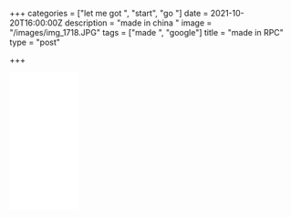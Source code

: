 +++
categories = ["let me got ", "start", "go "]
date = 2021-10-20T16:00:00Z
description = "made in china "
image = "/images/img_1718.JPG"
tags = ["made ", "google"]
title = "made in RPC"
type = "post"

+++
<iframe style="width:120px;height:240px;" marginwidth="0" marginheight="0" scrolling="no" frameborder="0" src="//ws-na.amazon-adsystem.com/widgets/q?ServiceVersion=20070822&OneJS=1&Operation=GetAdHtml&MarketPlace=US&source=ac&ref=tf_til&ad_type=product_link&tracking_id=tomwebxyz-20&marketplace=amazon&region=US&placement=B09B9V85XV&asins=B09B9V85XV&linkId=8cc8a130320effa3aa0eac30edae538b&show_border=false&link_opens_in_new_window=false&price_color=333333&title_color=0066c0&bg_color=ffffff">

    </iframe>

test

[https://www.amazon.com/gp/offer-listing/B09B9V85XV/ref=as_li_tl?ie=UTF8&camp=1789&creative=9325&creativeASIN=B09B9V85XV&linkCode=am2&tag=tomwebxyz-20&linkId=bc9d324784c78137553eb5e0d3192e1d](https://www.amazon.com/gp/offer-listing/B09B9V85XV/ref=as_li_tl?ie=UTF8&camp=1789&creative=9325&creativeASIN=B09B9V85XV&linkCode=am2&tag=tomwebxyz-20&linkId=bc9d324784c78137553eb5e0d3192e1d "https://www.amazon.com/gp/offer-listing/B09B9V85XV/ref=as_li_tl?ie=UTF8&camp=1789&creative=9325&creativeASIN=B09B9V85XV&linkCode=am2&tag=tomwebxyz-20&linkId=bc9d324784c78137553eb5e0d3192e1d")

Top reviews from the United States

[![](https://images-na.ssl-images-amazon.com/images/S/amazon-avatars-global/default._CR0,0,1024,1024_SX48_.png)](https://www.amazon.com/gp/profile/amzn1.account.AH23V2VXNIUFXBQSN6PXPLPRGORQ/ref=cm_cr_dp_d_gw_tr?ie=UTF8)

Jorge Sanchez

[_5.0 out of 5 stars_](https://www.amazon.com/gp/customer-reviews/R18OA60F8FQFV9/ref=cm_cr_dp_d_rvw_ttl?ie=UTF8&ASIN=B09BF21D3R "5.0 out of 5 stars")[ Wonderful](https://www.amazon.com/gp/customer-reviews/R18OA60F8FQFV9/ref=cm_cr_dp_d_rvw_ttl?ie=UTF8&ASIN=B09BF21D3R)

Reviewed in the United States on September 27, 2021Verified PurchaseI purchased it to spice up the bedroom and It's easy to use and very satisfying.The vibration function is unique to this item, and I like the sensation of perineal stimulation. The vibrating can mix up sensations and provide a different element to masturbation, which helps to break up routine and enhance pleasure. You can press the button and choose from 10 different modes and the vibrations modes range from weak to strong. It's super powerful, but not overly loud like some other products. It helps me achieve a harder erection.Unlike many silicone cock ring devices, this one is made of high quality material and craftmanship. Fit comfortably even with my larger girth and vibration cycles offer plenty of sensation and without rubbing. I like how it’s USB charged instead of using a small battery like others.Very impressed with the amount of power it has and how long the battery life has lasted. Afterwards cleaning it is very easy , nothing sticks or is hard to clean off.One person found this helpfulHelpful[Report abuse](https://www.amazon.com/hz/reviews-render/report-review?ie=UTF8&ref=cm_cr_dp_d_report&csrfT=gvaNxvC%2F7OZyUJY5bj8nDNOPRPxOUXuyf%2BvCQAMAAAABAAAAAGFYRFxyYXcAAAAA%2B4kUEk%2F7iMGR3xPcX6iU&reviewId=R18OA60F8FQFV9)

[![](https://images-na.ssl-images-amazon.com/images/S/amazon-avatars-global/default._CR0,0,1024,1024_SX48_.png)](https://www.amazon.com/gp/profile/amzn1.account.AGWJXJBDAXJ75L53J5COYMXXMYGQ/ref=cm_cr_dp_d_gw_tr?ie=UTF8)

Ryan Roach

[_5.0 out of 5 stars_](https://www.amazon.com/gp/customer-reviews/R25QYVYYF4ND3P/ref=cm_cr_dp_d_rvw_ttl?ie=UTF8&ASIN=B09BF21D3R "5.0 out of 5 stars")[ Great toy for couples.](https://www.amazon.com/gp/customer-reviews/R25QYVYYF4ND3P/ref=cm_cr_dp_d_rvw_ttl?ie=UTF8&ASIN=B09BF21D3R)

Reviewed in the United States on September 28, 2021Verified PurchaseBoth the wife and I enjoyed this toy very much. It does all it says it will and more.Helpful[Report abuse](https://www.amazon.com/hz/reviews-render/report-review?ie=UTF8&ref=cm_cr_dp_d_report&csrfT=gpWL%2FmBgcB2yZUpL736zUxbuDMz3yuzEHfKZaWkAAAABAAAAAGFYRFxyYXcAAAAA%2B4kUEk%2F7iMGR3xPcX6iU&reviewId=R25QYVYYF4ND3P)

[![](https://images-na.ssl-images-amazon.com/images/S/amazon-avatars-global/default._CR0,0,1024,1024_SX48_.png)](https://www.amazon.com/gp/profile/amzn1.account.AGXNXMBN65VF5JZFUTRRXLNOTNNQ/ref=cm_cr_dp_d_gw_tr?ie=UTF8)

Jake Stewart

[_5.0 out of 5 stars_](https://www.amazon.com/gp/customer-reviews/R2SL4RRRI85AC/ref=cm_cr_dp_d_rvw_ttl?ie=UTF8&ASIN=B09BF21D3R "5.0 out of 5 stars")[ Great vibrations](https://www.amazon.com/gp/customer-reviews/R2SL4RRRI85AC/ref=cm_cr_dp_d_rvw_ttl?ie=UTF8&ASIN=B09BF21D3R)

Reviewed in the United States on September 29, 2021Verified PurchaseThis paired with another product from them and it's feels like you're being milked.Helpful[Report abuse](https://www.amazon.com/hz/reviews-render/report-review?ie=UTF8&ref=cm_cr_dp_d_report&csrfT=gtB4Rb845v2n3g5xTI5KmKsc8oDHO%2B4Y94LYfLUAAAABAAAAAGFYRFxyYXcAAAAA%2B4kUEk%2F7iMGR3xPcX6iU&reviewId=R2SL4RRRI85AC)

[![](https://images-na.ssl-images-amazon.com/images/S/amazon-avatars-global/default._CR0,0,1024,1024_SX48_.png)](https://www.amazon.com/gp/profile/amzn1.account.AHTML7U72Y66AWSFZZBRLHEW56LA/ref=cm_cr_dp_d_gw_tr?ie=UTF8)

JeffB

[_5.0 out of 5 stars_](https://www.amazon.com/gp/customer-reviews/R3LJS4472NX4CL/ref=cm_cr_dp_d_rvw_ttl?ie=UTF8&ASIN=B09BF21D3R "5.0 out of 5 stars")[ Snug](https://www.amazon.com/gp/customer-reviews/R3LJS4472NX4CL/ref=cm_cr_dp_d_rvw_ttl?ie=UTF8&ASIN=B09BF21D3R)

Reviewed in the United States on September 28, 2021Verified PurchaseWorksHelpful[Report abuse](https://www.amazon.com/hz/reviews-render/report-review?ie=UTF8&ref=cm_cr_dp_d_report&csrfT=gpvZ1JfATZ1buJdsWLqSrayvGQcuPw4HQOY3w0gAAAABAAAAAGFYRFxyYXcAAAAA%2B4kUEk%2F7iMGR3xPcX6iU&reviewId=R3LJS4472NX4CL)

[![](https://images-na.ssl-images-amazon.com/images/S/amazon-avatars-global/default._CR0,0,1024,1024_SX48_.png)](https://www.amazon.com/gp/profile/amzn1.account.AFDXOXMXWHJZTMUK7HS67PHV7ZXQ/ref=cm_cr_dp_d_gw_tr?ie=UTF8)

shawn scofield

[_5.0 out of 5 stars_](https://www.amazon.com/gp/customer-reviews/R2EQM75I8R4PFX/ref=cm_cr_dp_d_rvw_ttl?ie=UTF8&ASIN=B09BF21D3R "5.0 out of 5 stars")[ Great product](https://www.amazon.com/gp/customer-reviews/R2EQM75I8R4PFX/ref=cm_cr_dp_d_rvw_ttl?ie=UTF8&ASIN=B09BF21D3R)

Reviewed in the United States on September 22, 2021Verified PurchaseReally enjoyed this toy . It does everything it says it does . Very easy to use and great to spice up the sex lifeHelpful[Report abuse](https://www.amazon.com/hz/reviews-render/report-review?ie=UTF8&ref=cm_cr_dp_d_report&csrfT=gt3hkBNia0tXFA%2FmKbBr2KVT9DH2I1vBFvhI3mEAAAABAAAAAGFYRFxyYXcAAAAA%2B4kUEk%2F7iMGR3xPcX6iU&reviewId=R2EQM75I8R4PFX)

[![](https://images-na.ssl-images-amazon.com/images/S/amazon-avatars-global/default._CR0,0,1024,1024_SX48_.png)](https://www.amazon.com/gp/profile/amzn1.account.AHN2ORZ2O6FVX6GZZ3MS2OANIMRA/ref=cm_cr_dp_d_gw_tr?ie=UTF8)

N. Kim

[_5.0 out of 5 stars_](https://www.amazon.com/gp/customer-reviews/R1660KFSKBV221/ref=cm_cr_dp_d_rvw_ttl?ie=UTF8&ASIN=B09BF21D3R "5.0 out of 5 stars")[ Fun toy for the price](https://www.amazon.com/gp/customer-reviews/R1660KFSKBV221/ref=cm_cr_dp_d_rvw_ttl?ie=UTF8&ASIN=B09BF21D3R)

Reviewed in the United States on September 29, 2021Verified PurchaseThis is a tiny toy and vibration is enough to stimulate.  
  
Good for the beginning.Helpful[Report abuse](https://www.amazon.com/hz/reviews-render/report-review?ie=UTF8&ref=cm_cr_dp_d_report&csrfT=gmbw%2FrjkMF1i%2BpO%2F8AfZwmOfv7v1u5h7M7p8RigAAAABAAAAAGFYRFxyYXcAAAAA%2B4kUEk%2F7iMGR3xPcX6iU&reviewId=R1660KFSKBV221)

[![](https://images-na.ssl-images-amazon.com/images/S/amazon-avatars-global/default._CR0,0,1024,1024_SX48_.png)](https://www.amazon.com/gp/profile/amzn1.account.AERJ7VBVEWSOR65LAHL7UKUCGKCQ/ref=cm_cr_dp_d_gw_tr?ie=UTF8)

YoungCountry1997

[_5.0 out of 5 stars_](https://www.amazon.com/gp/customer-reviews/R3EA1VRW9L94SZ/ref=cm_cr_dp_d_rvw_ttl?ie=UTF8&ASIN=B09BF21D3R "5.0 out of 5 stars")[ Great](https://www.amazon.com/gp/customer-reviews/R3EA1VRW9L94SZ/ref=cm_cr_dp_d_rvw_ttl?ie=UTF8&ASIN=B09BF21D3R)

Reviewed in the United States on September 29, 2021Verified Purchaseperfect fitHelpful[Report abuse](https://www.amazon.com/hz/reviews-render/report-review?ie=UTF8&ref=cm_cr_dp_d_report&csrfT=gptgHS1XI8KoPykdygF7gKtiUZdEjVWJUhON7qQAAAABAAAAAGFYRFxyYXcAAAAA%2B4kUEk%2F7iMGR3xPcX6iU&reviewId=R3EA1VRW9L94SZ)

[![](https://images-na.ssl-images-amazon.com/images/S/amazon-avatars-global/default._CR0,0,1024,1024_SX48_.png)](https://www.amazon.com/gp/profile/amzn1.account.AERUPKHLGXIDO6JUYP7SLVX4YVVQ/ref=cm_cr_dp_d_gw_tr?ie=UTF8)

Keep up

[_5.0 out of 5 stars_](https://www.amazon.com/gp/customer-reviews/R1HH21TCPZIWHX/ref=cm_cr_dp_d_rvw_ttl?ie=UTF8&ASIN=B09BF21D3R "5.0 out of 5 stars")[ Powerful](https://www.amazon.com/gp/customer-reviews/R1HH21TCPZIWHX/ref=cm_cr_dp_d_rvw_ttl?ie=UTF8&ASIN=B09BF21D3R)

Reviewed in the United States on September 26, 2021Verified PurchaseFit well, very strongHelpful[Report abuse](https://www.amazon.com/hz/reviews-render/report-review?ie=UTF8&ref=cm_cr_dp_d_report&csrfT=gq7LrPFnrTcOk47tJCavMrrjR%2BRqscoE0E5Nt5MAAAABAAAAAGFYRFxyYXcAAAAA%2B4kUEk%2F7iMGR3xPcX6iU&reviewId=R1HH21TCPZIWHX)